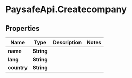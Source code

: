 # PaysafeApi.Createcompany

## Properties
Name | Type | Description | Notes
------------ | ------------- | ------------- | -------------
**name** | **String** |  | 
**lang** | **String** |  | 
**country** | **String** |  | 


